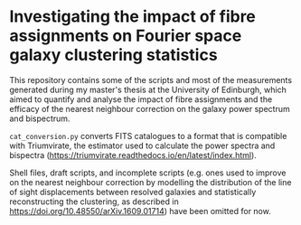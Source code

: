 # Investigating the impact of fibre assignments on Fourier space galaxy clustering statistics

This repository contains some of the scripts and most of the measurements generated during my master's thesis
at the University of Edinburgh, which aimed to quantify and analyse the impact of fibre assignments and the 
efficacy of the nearest neighbour correction on the galaxy power spectrum and bispectrum.

`cat_conversion.py` converts FITS catalogues to a format that is compatible with Triumvirate, the estimator
used to calculate the power spectra and bispectra (https://triumvirate.readthedocs.io/en/latest/index.html).

Shell files, draft scripts, and incomplete scripts (e.g. ones used to improve on the nearest neighbour correction
by modelling the distribution of the line of sight displacements between resolved galaxies and statistically
reconstructing the clustering, as described in https://doi.org/10.48550/arXiv.1609.01714) have been omitted for now.



